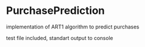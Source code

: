 # PurchasePrediction
implementation of ART1 algorithm to predict purchases

test file included, standart output to console
